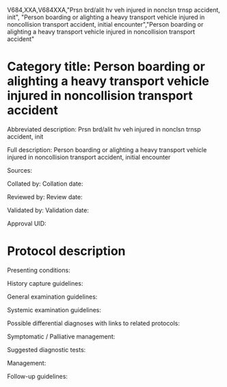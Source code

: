 V684,XXA,V684XXA,"Prsn brd/alit hv veh injured in nonclsn trnsp accident, init", "Person boarding or alighting a heavy transport vehicle injured in noncollision transport accident, initial encounter","Person boarding or alighting a heavy transport vehicle injured in noncollision transport accident"
# Category title: Person boarding or alighting a heavy transport vehicle injured in noncollision transport accident

Abbreviated description: Prsn brd/alit hv veh injured in nonclsn trnsp accident, init

Full description: Person boarding or alighting a heavy transport vehicle injured in noncollision transport accident, initial encounter

Sources:

Collated by:
Collation date:

Reviewed by:
Review date:

Validated by:
Validation date:

Approval UID:

# Protocol description

Presenting conditions:

History capture guidelines:

General examination guidelines:

Systemic examination guidelines:

Possible differential diagnoses with links to related protocols:

Symptomatic / Palliative management:

Suggested diagnostic tests:

Management:

Follow-up guidelines:
